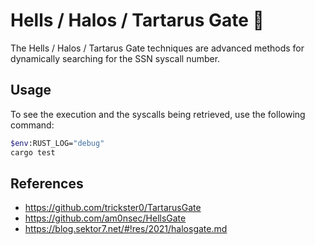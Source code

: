 # Hells / Halos / Tartarus Gate 🦀

The Hells / Halos / Tartarus Gate techniques are advanced methods for dynamically searching for the SSN syscall number.

## Usage

To see the execution and the syscalls being retrieved, use the following command:

```sh
$env:RUST_LOG="debug"
cargo test
```

## References

* https://github.com/trickster0/TartarusGate
* https://github.com/am0nsec/HellsGate
* https://blog.sektor7.net/#!res/2021/halosgate.md